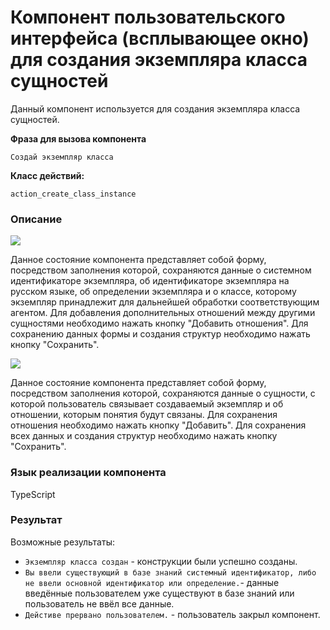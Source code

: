 # Компонент пользовательского интерфейса (всплывающее окно) для создания экземпляра класса сущностей

Данный компонент используется для создания экземпляра класса сущностей.

**Фраза для вызова компонента**

`Создай экземпляр класса`

**Класс действий:**

`action_create_class_instance`

### Описание

<img src="../images/messageClassInstancePopup1.png"></img>

Данное состояние компонента представляет собой форму, посредством заполнения которой, сохраняются данные о системном идентификаторе экземпляра, об идентификаторе экземпляра на русском языке, об определении экземпляра и о классе, которому экземпляр принадлежит для дальнейшей обработки соответствующим агентом. Для добавления дополнительных отношений между другими сущностями необходимо нажать кнопку "Добавить отношения". Для сохранению данных формы и создания структур необходимо нажать кнопку "Сохранить".

<img src="../images/messageClassInstancePopup2.png"></img>

Данное состояние компонента представляет собой форму, посредством заполнения которой, сохраняются данные о сущности, с которой пользователь связывает создаваемый экземпляр и об отношении, которым понятия будут связаны. Для сохранения отношения необходимо нажать кнопку "Добавить". Для сохранения всех данных и создания структур необходимо нажать кнопку "Сохранить".

### Язык реализации компонента

TypeScript

### Результат

Возможные результаты:

* `Экземпляр класса создан` - конструкции были успешно созданы.
* `Вы ввели существующий в базе знаний системный идентификатор, либо не ввели основной идентификатор или определение.`- данные введённые пользователем уже существуют в базе знаний или пользователь не ввёл все данные.
* `Дейстиве прервано пользователем.` - пользователь закрыл компонент.